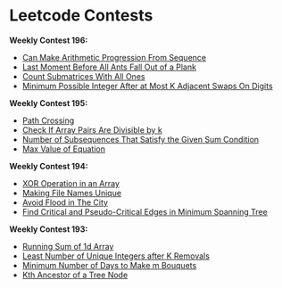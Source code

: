 # Leetcode Contests 

**Weekly Contest 196:**
+ [Can Make Arithmetic Progression From Sequence ](https://github.com/ttungl/leetcode-contests/blob/master/codes/Can%20Make%20Arithmetic%20Progression%20From%20Sequence.py)
+ [Last Moment Before All Ants Fall Out of a Plank ](https://github.com/ttungl/leetcode-contests/blob/master/codes/Last%20Moment%20Before%20All%20Ants%20Fall%20Out%20of%20a%20Plank%201503.py)
+ [Count Submatrices With All Ones ](https://github.com/ttungl/leetcode-contests/blob/master/codes/Count%20Submatrices%20With%20All%20Ones%201504.py)
+ [Minimum Possible Integer After at Most K Adjacent Swaps On Digits ](https://github.com/ttungl/leetcode-contests/blob/master/codes/Minimum%20Possible%20Integer%20After%20at%20Most%20K%20Adjacent%20Swaps%20on%20digits.py)



**Weekly Contest 195:**
+ [Path Crossing](https://github.com/ttungl/leetcode-contests/blob/master/codes/Path%20Crossing%201496.py)
+ [Check If Array Pairs Are Divisible by k](https://github.com/ttungl/leetcode-contests/blob/master/codes/Check%20If%20Array%20Pairs%20Are%20Divisible%20by%20k%201497.py)
+ [Number of Subsequences That Satisfy the Given Sum Condition](https://github.com/ttungl/leetcode-contests/blob/master/codes/Number%20of%20Subsequences%20That%20Satisfy%20the%20Given%20Sum%20Condition.py)
+ [Max Value of Equation](https://github.com/ttungl/leetcode-contests/blob/master/codes/Max%20Value%20of%20Equation%201499.py)



**Weekly Contest 194:**
+ [XOR Operation in an Array](https://github.com/ttungl/leetcode-contests/blob/master/codes/XOR%20Operation%20in%20an%20Array%205440.py)
+ [Making File Names Unique](https://github.com/ttungl/leetcode-contests/blob/master/codes/Making%20File%20Names%20Unique%205441.py)
+ [Avoid Flood in The City](https://github.com/ttungl/leetcode-contests/blob/master/codes/Avoid%20Flood%20in%20The%20City%201488.py)
+ [Find Critical and Pseudo-Critical Edges in Minimum Spanning Tree](https://github.com/ttungl/leetcode-contests/blob/master/codes/Kth%20Ancestor%20of%20a%20Tree%20Node.py)



**Weekly Contest 193:**
+ [Running Sum of 1d Array](https://github.com/ttungl/leetcode-contests/blob/master/codes/Running%20Sum%20of%201d%20Array%205436.py)
+ [Least Number of Unique Integers after K Removals](https://github.com/ttungl/leetcode-contests/blob/master/codes/Least%20Number%20of%20Unique%20Integers%20after%20K%20Removals%205437.py)
+ [Minimum Number of Days to Make m Bouquets](https://github.com/ttungl/leetcode-contests/blob/master/codes/Minimum%20Number%20of%20Days%20to%20Make%20m%20Bouquets.py)
+ [Kth Ancestor of a Tree Node](https://github.com/ttungl/leetcode-contests/blob/master/codes/Kth%20Ancestor%20of%20a%20Tree%20Node.py)